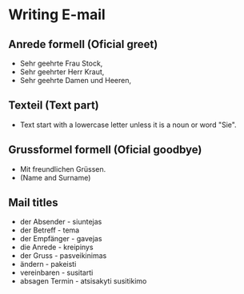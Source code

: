 # Writing E-mail

## Anrede formell (Oficial greet)
- Sehr geehrte Frau Stock,
- Sehr geehrter Herr Kraut,
- Sehr geehrte Damen und Heeren,

## Texteil (Text part)
- Text start with a lowercase letter unless it is a noun or word "Sie".


## Grussformel formell (Oficial goodbye)
- Mit freundlichen Grüssen.
- (Name and Surname)

## Mail titles
-  der Absender - siuntejas
-  der Betreff - tema
-  der Empfänger - gavejas
-  die Anrede - kreipinys
-  der Gruss - pasveikinimas
-  ändern - pakeisti
-  vereinbaren - susitarti
-  absagen Termin - atsisakyti susitikimo
